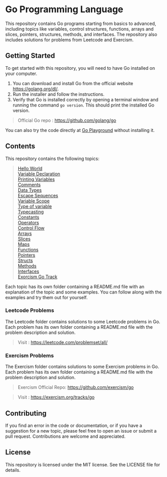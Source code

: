 # Go Programming Language

This repository contains Go programs starting from basics to advanced, including topics like variables, control structures, functions, arrays and slices, pointers, structures, methods, and interfaces. The repository also includes solutions for problems from Leetcode and Exercism.

## Getting Started
To get started with this repository, you will need to have Go installed on your computer. 
1. You can download and install Go from the official website https://golang.org/dl/.
2. Run the installer and follow the instructions.
3. Verify that Go is installed correctly by opening a terminal window and running the command `go version`. This should print the installed Go version.

> Official Go repo : https://github.com/golang/go

You can also try the code directly at [Go Playground](https://go.dev/play/) without installing it.

## Contents

This repository contains the following topics:

> [Hello World](https://github.com/che01tan/get-started-with-Go/tree/main/01-Hello-World)</br>
> [Variable Declaration](https://github.com/che01tan/get-started-with-Go/tree/main/02-Variable-Declaration)</br>
> [Printing Variables](https://github.com/che01tan/get-started-with-Go/tree/main/03-Printing-Variables)</br>
> [Comments](https://github.com/che01tan/get-started-with-Go/tree/main/04-Comments)</br>
> [Data Types](https://github.com/che01tan/get-started-with-Go/tree/main/05-Datatypes)</br>
> [Escape Sequences](https://github.com/che01tan/get-started-with-Go/tree/main/06-Escape-Sequences)</br>
> [Variable Scope](https://github.com/che01tan/get-started-with-Go/tree/main/07-Variable-Scope)</br>
> [Type of variable](https://github.com/che01tan/get-started-with-Go/tree/main/08-Type-Of-Variable)</br>
> [Typecasting](https://github.com/che01tan/get-started-with-Go/tree/main/09-Typecasting)</br>
> [Constants](https://github.com/che01tan/get-started-with-Go/tree/main/10-Constants)</br>
> [Operators](https://github.com/che01tan/get-started-with-Go/tree/main/11-Operators)</br>
> [Control Flow](https://github.com/che01tan/get-started-with-Go/tree/main/12-Control-Flow)</br>
> [Arrays](https://github.com/che01tan/get-started-with-Go/tree/main/13-Arrays)</br>
> [Slices](https://github.com/che01tan/get-started-with-Go/tree/main/14-Slices)</br>
> [Maps](https://github.com/che01tan/get-started-with-Go/tree/main/15-Maps)</br>
> [Functions](https://github.com/che01tan/get-started-with-Go/tree/main/16-Functions)</br>
> [Pointers]()</br>
> [Structs]()</br>
> [Methods]()</br>
> [Interfaces]()</br>
> [Exorcism Go Track](https://github.com/che01tan/get-started-with-Go/tree/main/go-exorcism-solutions)</br>

Each topic has its own folder containing a README.md file with an explanation of the topic and some examples. You can follow along with the examples and try them out for yourself.

### Leetcode Problems
The Leetcode folder contains solutions to some Leetcode problems in Go. Each problem has its own folder containing a README.md file with the problem description and solution.

> Visit : https://leetcode.com/problemset/all/

### Exercism Problems
The Exercism folder contains solutions to some Exercism problems in Go. Each problem has its own folder containing a README.md file with the problem description and solution.
> Exercism Official Repo: https://github.com/exercism/go

> Visit : https://exercism.org/tracks/go

## Contributing
If you find an error in the code or documentation, or if you have a suggestion for a new topic, please feel free to open an issue or submit a pull request. Contributions are welcome and appreciated.

## License
This repository is licensed under the MIT license. See the LICENSE file for details.